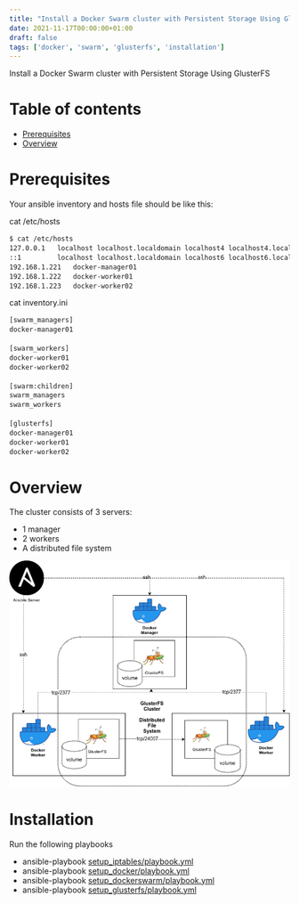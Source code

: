```yaml
---
title: "Install a Docker Swarm cluster with Persistent Storage Using GlusterFS"
date: 2021-11-17T00:00:00+01:00
draft: false
tags: ['docker', 'swarm', 'glusterfs', 'installation']
---
```


Install a Docker Swarm cluster with Persistent Storage Using GlusterFS

# Table of contents

* [Prerequisites](#prerequisites)
* [Overview](#overview)

# Prerequisites

Your ansible inventory and hosts file should be like this:

cat /etc/hosts

```bash
$ cat /etc/hosts
127.0.0.1   localhost localhost.localdomain localhost4 localhost4.localdomain4
::1         localhost localhost.localdomain localhost6 localhost6.localdomain6
192.168.1.221	docker-manager01
192.168.1.222	docker-worker01
192.168.1.223	docker-worker02
```

cat inventory.ini

```bash
[swarm_managers]
docker-manager01

[swarm_workers]
docker-worker01
docker-worker02

[swarm:children]
swarm_managers
swarm_workers

[glusterfs]
docker-manager01
docker-worker01
docker-worker02
```

# Overview

The cluster consists of 3 servers:
- 1 manager
- 2 workers
- A distributed file system

![overview docker swarm and glusterfs](/images/0037/dockerswarm_glusterfs.png)

# Installation

Run the following playbooks

- ansible-playbook [setup_iptables/playbook.yml](https://github.com/dmachard/ansible-playbooks/tree/main/setup_iptables)
- ansible-playbook [setup_docker/playbook.yml](https://github.com/dmachard/ansible-playbooks/tree/main/setup_docker)
- ansible-playbook [setup_dockerswarm/playbook.yml](https://github.com/dmachard/ansible-playbooks/tree/main/setup_dockerswarm)
- ansible-playbook [setup_glusterfs/playbook.yml](https://github.com/dmachard/ansible-playbooks/tree/main/setup_glusterfs)